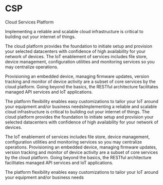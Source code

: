 # CSP
Cloud Services Platform

Implementing a reliable and scalable cloud infrastructure is critical to building out your internet of things. 

The cloud platform provides the foundation to initiate setup and provision your selected datacenters with confidence of high availability for your network of devices. The IoT enablement of services includes file store, device management, configuration utilities and monitoring services so you may centralize operations.

Provisioning an embedded device, managing firmware updates, version tracking and monitor of device activity are a subset of core services by the cloud platform. Going beyond the basics, the RESTful architecture facilitates managed API services and IoT applications. 

The platform flexibility enables easy customizations to tailor your IoT around your equipment and/or business needsImplementing a reliable and scalable cloud infrastructure is critical to building out your internet of things. The cloud platform provides the foundation to initiate setup and provision your selected datacenters with confidence of high availability for your network of devices. 

The IoT enablement of services includes file store, device management, configuration utilities and monitoring services so you may centralize operations. Provisioning an embedded device, managing firmware updates, version tracking and monitor of device activity are a subset of core services by the cloud platform. Going beyond the basics, the RESTful architecture facilitates managed API services and IoT applications. 

The platform flexibility enables easy customizations to tailor your IoT around your equipment and/or business needs
